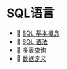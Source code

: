 # SQL语言

* 📄 [SQL 基本概念](siyuan://blocks/20230615212441-5i5m197)
* 📄 [SQL 语法](siyuan://blocks/20230626140926-ilwl092)
* 📄 [多表查询](siyuan://blocks/20230710152046-lmyh2s3)
* 📄 [数据定义](siyuan://blocks/20230626141043-fq453ji)

‍

‍
